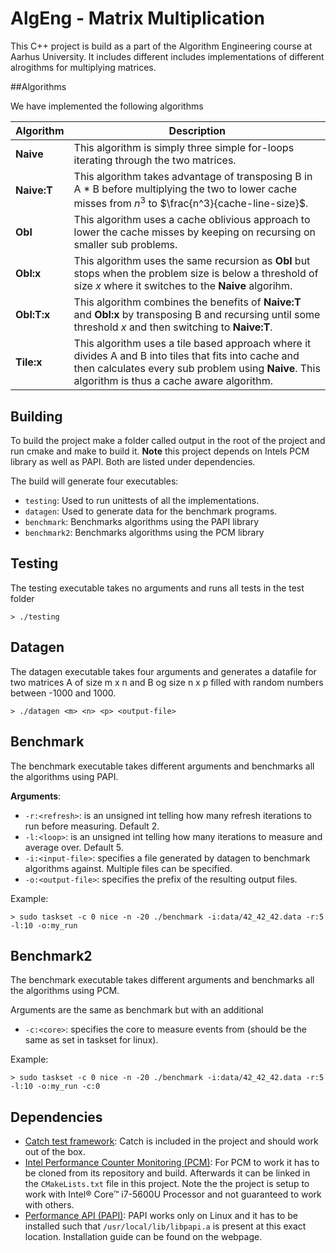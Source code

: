 # AlgEng - Matrix Multiplication

This C++ project is build as a part of the Algorithm 
Engineering course at Aarhus University. 
It includes different includes implementations of 
different alrogithms for multiplying matrices.

##Algorithms

We have implemented the following algorithms

Algorithm | Description 
--- | --- 
**Naive**   | This algorithm is simply three simple for-loops iterating through the two matrices.
**Naive:T** | This algorithm takes advantage of transposing B in A * B before multiplying the two to lower cache misses from $n^3$ to $\frac{n^3}{cache-line-size}$.
**Obl**     | This algorithm uses a cache oblivious approach to lower the cache misses by keeping on recursing on smaller sub problems.
**Obl:x**   | This algorithm uses the same recursion as **Obl** but stops when the problem size is below a threshold of size *x* where it switches to the **Naive** algorihm.
**Obl:T:x** | This algorithm combines the benefits of **Naive:T** and **Obl:x** by transposing B and recursing until some threshold *x* and then switching to **Naive:T**.
**Tile:x**  | This algorithm uses a tile based approach where it divides A and B into tiles that fits into cache and then calculates every sub problem using **Naive**. This algorithm is thus a cache aware algorithm.

## Building

To build the project make a folder called output 
in the root of the project and run cmake and make 
to build it. **Note** this project depends on 
Intels PCM library as well as PAPI. Both are listed 
under dependencies.

The build will generate four executables:

- `testing`: Used to run unittests of all the implementations.
- `datagen`: Used to generate data for the benchmark programs.
- `benchmark`: Benchmarks algorithms using the PAPI library
- `benchmark2`: Benchmarks algorithms using the PCM library

## Testing

The testing executable takes no arguments and runs all tests 
in the test folder

```commandline
> ./testing
```

## Datagen

The datagen executable takes four arguments and generates a 
datafile for two matrices A of size m x n and B og size n x p 
filled with random numbers between -1000 and 1000.
 
 ```commandline
> ./datagen <m> <n> <p> <output-file>
```
## Benchmark

The benchmark executable takes different arguments and benchmarks
all the algorithms using PAPI.

**Arguments**:
- `-r:<refresh>`: is an unsigned int telling how many refresh 
iterations to run before measuring. Default 2.
- `-l:<loop>`: is an unsigned int telling how many iterations
to measure and average over. Default 5.
- `-i:<input-file>`: specifies a file generated by datagen 
to benchmark algorithms against. Multiple files can be specified.
- `-o:<output-file>`: specifies the prefix of the resulting output files.

Example:
```commandline
> sudo taskset -c 0 nice -n -20 ./benchmark -i:data/42_42_42.data -r:5 -l:10 -o:my_run
```

## Benchmark2

The benchmark executable takes different arguments and benchmarks
all the algorithms using PCM.

Arguments are the same as benchmark but with an additional
- `-c:<core>`: specifies the core to measure events from (should 
be the same as set in taskset for linux).

Example:
```commandline
> sudo taskset -c 0 nice -n -20 ./benchmark -i:data/42_42_42.data -r:5 -l:10 -o:my_run -c:0
```

## Dependencies

- [Catch test framework](https://github.com/philsquared/Catch):
    Catch is included in the project and should work out of the box.
- [Intel Performance Counter Monitoring (PCM)](https://github.com/opcm/pcm):
    For PCM to work it has to be cloned from its repository and build. 
    Afterwards it can be linked in the `CMakeLists.txt` file in this project.
    Note the the project is setup to work with Intel® Core™ i7-5600U Processor
    and not guaranteed to work with others.
- [Performance API (PAPI)](http://icl.utk.edu/papi/):
    PAPI works only on Linux and it has to be installed such that `/usr/local/lib/libpapi.a`
    is present at this exact location. Installation guide can be found on the webpage.
